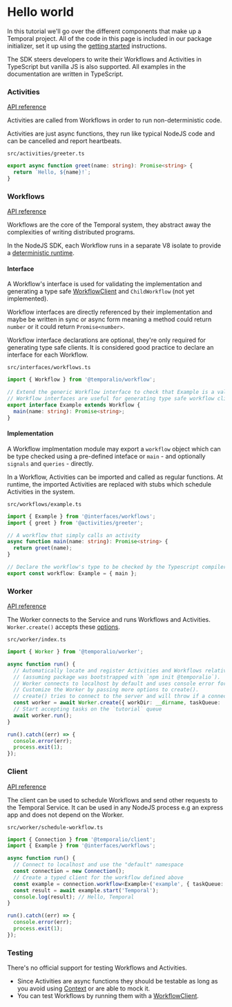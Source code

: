 # Hello world

In this tutorial we'll go over the different components that make up a Temporal project.
All of the code in this page is included in our package initializer, set it up using the [getting started](/docs/node/getting-started) instructions.

The SDK steers developers to write their Workflows and Activities in TypeScript but vanilla JS is also supported. All examples in the documentation are written in TypeScript.

### Activities

[API reference](https://nodejs.temporal.io/api/modules/activity)

Activities are called from Workflows in order to run non-deterministic code.

Activities are just async functions, they run like typical NodeJS code and can be cancelled and report heartbeats.

`src/activities/greeter.ts`

<!--SNIPSTART nodejs-hello-activity {"enable_source_link": false}-->
```ts
export async function greet(name: string): Promise<string> {
  return `Hello, ${name}!`;
}
```
<!--SNIPEND-->

### Workflows

[API reference](https://nodejs.temporal.io/api/modules/workflow)

Workflows are the core of the Temporal system, they abstract away the complexities of writing distributed programs.

In the NodeJS SDK, each Workflow runs in a separate V8 isolate to provide a [deterministic runtime](./determinism).

#### Interface

A Workflow's interface is used for validating the implementation and generating a type safe [WorkflowClient](https://nodejs.temporal.io/api/interfaces/client.workflowclient) and `ChildWorkflow` (not yet implemented).

Workflow interfaces are directly referenced by their implementation and maybe be written in sync or async form meaning a method could return `number` or it could return `Promise<number>`.

Workflow interface declarations are optional, they're only required for generating type safe clients. It is considered good practice to declare an interface for each Workflow.

`src/interfaces/workflows.ts`

<!--SNIPSTART nodejs-hello-workflow-interface {"enable_source_link": false}-->
```ts
import { Workflow } from '@temporalio/workflow';

// Extend the generic Workflow interface to check that Example is a valid workflow interface
// Workflow interfaces are useful for generating type safe workflow clients
export interface Example extends Workflow {
  main(name: string): Promise<string>;
}
```
<!--SNIPEND-->

#### Implementation

A Workflow implmentation module may export a `workflow` object which can be type checked using a pre-defined inteface or `main` - and optionally `signals` and `queries` - directly.

In a Workflow, Activities can be imported and called as regular functions. At runtime, the imported Activities are replaced with stubs which schedule Activities in the system.

`src/workflows/example.ts`

<!--SNIPSTART nodejs-hello-workflow {"enable_source_link": false}-->
```ts
import { Example } from '@interfaces/workflows';
import { greet } from '@activities/greeter';

// A workflow that simply calls an activity
async function main(name: string): Promise<string> {
  return greet(name);
}

// Declare the workflow's type to be checked by the Typescript compiler
export const workflow: Example = { main };
```
<!--SNIPEND-->

### Worker

[API reference](https://nodejs.temporal.io/api/modules/worker)

The Worker connects to the Service and runs Workflows and Activities.
`Worker.create()` accepts these [options](https://nodejs.temporal.io/api/interfaces/worker.workeroptions).

`src/worker/index.ts`

<!--SNIPSTART nodejs-hello-worker {"enable_source_link": false}-->
```ts
import { Worker } from '@temporalio/worker';

async function run() {
  // Automatically locate and register Activities and Workflows relative to __dirname
  // (assuming package was bootstrapped with `npm init @temporalio`).
  // Worker connects to localhost by default and uses console error for logging.
  // Customize the Worker by passing more options to create().
  // create() tries to connect to the server and will throw if a connection could not be established.
  const worker = await Worker.create({ workDir: __dirname, taskQueue: 'tutorial' });
  // Start accepting tasks on the `tutorial` queue
  await worker.run();
}

run().catch((err) => {
  console.error(err);
  process.exit(1);
});
```
<!--SNIPEND-->

### Client

[API reference](https://nodejs.temporal.io/api/modules/client)

The client can be used to schedule Workflows and send other requests to the Temporal Service.
It can be used in any NodeJS process e.g an express app and does not depend on the Worker.

`src/worker/schedule-workflow.ts`

<!--SNIPSTART nodejs-hello-client {"enable_source_link": false}-->
```ts
import { Connection } from '@temporalio/client';
import { Example } from '@interfaces/workflows';

async function run() {
  // Connect to localhost and use the "default" namespace
  const connection = new Connection();
  // Create a typed client for the workflow defined above
  const example = connection.workflow<Example>('example', { taskQueue: 'tutorial' });
  const result = await example.start('Temporal');
  console.log(result); // Hello, Temporal
}

run().catch((err) => {
  console.error(err);
  process.exit(1);
});
```
<!--SNIPEND-->

### Testing

There's no official support for testing Workflows and Activities.

- Since Activities are async functions they should be testable as long as you avoid using [Context](https://nodejs.temporal.io/api/classes/activity.context) or are able to mock it.
- You can test Workflows by running them with a [WorkflowClient](https://nodejs.temporal.io/api/interfaces/client.workflowclient).
